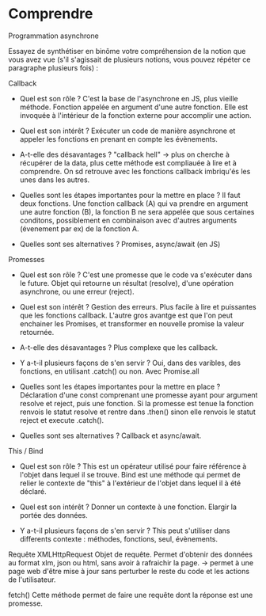 # Comprendre

Programmation asynchrone

Essayez de synthétiser en binôme votre compréhension de la notion que vous avez vue (s'il s'agissait de plusieurs notions, vous pouvez répéter ce paragraphe plusieurs fois) : 


Callback
- Quel est son rôle ? 
C'est la base de l'asynchrone en JS, plus vieille méthode. Fonction appelée en argument d'une autre fonction. Elle est invoquée à l'intérieur de la fonction externe pour accomplir une action.   

- Quel est son intérêt ? 
Exécuter un code de manière asynchrone et appeler les fonctions en prenant en compte les évènements. 

- A-t-elle des désavantages ? 
"callback hell" -> plus on cherche à récupérer de la data, plus cette méthode est compliauée à lire et à comprendre. On sd retrouve avec les fonctions callback imbriqu'és les unes dans les autres.

- Quelles sont les étapes importantes pour la mettre en place ? 
Il faut deux fonctions. Une fonction callback (A) qui va prendre en argument une autre fonction (B), la fonction B ne sera appelée que sous certaines conditons, possiblement en combinaison avec d'autres arguments (évenement par ex) de la fonction A.

- Quelles sont ses alternatives ? 
Promises, async/await (en JS)


Promesses
- Quel est son rôle ? 
C'est une promesse que le code va s'exécuter dans le future. Objet qui retourne un résultat (resolve), d'une opération asynchrone, ou une erreur (reject). 

- Quel est son intérêt ? 
Gestion des erreurs. Plus facile à lire et puissantes que les fonctions callback. L'autre gros avantge est que l'on peut enchainer les Promises, et transformer en nouvelle promise la valeur retournée.

- A-t-elle des désavantages ? 
Plus complexe que les callback.

- Y a-t-il plusieurs façons de s'en servir ? 
Oui, dans des varibles, des fonctions, en utilisant .catch() ou non. Avec Promise.all

- Quelles sont les étapes importantes pour la mettre en place ? 
Déclaration d'une const comprenant une promesse ayant pour argument resolve et reject, puis une fonction. Si la promesse est tenue la fonction renvois le statut resolve et rentre dans .then() sinon elle renvois le statut reject et execute .catch().

- Quelles sont ses alternatives ?
Callback et async/await.


This / Bind
- Quel est son rôle ? 
This est un opérateur utilisé pour faire référence à l'objet dans lequel il se trouve. 
Bind est une méthode qui permet de relier le contexte de "this" à l'extérieur de l'objet dans lequel il à été déclaré.

- Quel est son intérêt ? 
Donner un contexte à une fonction. Elargir la portée des données.

- Y a-t-il plusieurs façons de s'en servir ? 
This peut s'utiliser dans differents contexte : méthodes, fonctions, seul, évènements. 


Requête 
XMLHttpRequest
Objet de requête. Permet d'obtenir des données au format xlm, json ou html, sans avoir à rafraichir la page. → permet à une page web d'être mise à jour sans perturber le reste du code et les actions de l'utilisateur.

fetch()
Cette méthode permet de faire une requête dont la réponse est une promesse.

